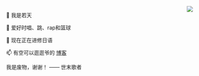 <a href="#">
<img align="right" src="https://github-readme-stats.vercel.app/api?username=thekips&show_icons=true&inc">
</a>

👋 我是若天

👀 爱好时唱、跳、rap和篮球

🌱 现在正在进修日语

📫 有空可以逛逛爷的 [博客](https://zsznote.com/)

我是废物，谢谢！
—— 世末歌者
